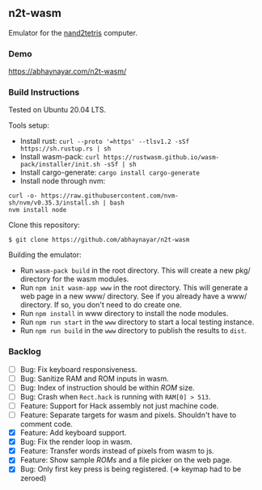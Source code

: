 ## n2t-wasm

Emulator for the [nand2tetris](https://www.nand2tetris.org/) computer.

### Demo

https://abhaynayar.com/n2t-wasm/

### Build Instructions

Tested on Ubuntu 20.04 LTS.

Tools setup:
- Install rust: `curl --proto '=https' --tlsv1.2 -sSf https://sh.rustup.rs | sh`
- Install wasm-pack: `curl https://rustwasm.github.io/wasm-pack/installer/init.sh -sSf | sh`
- Install cargo-generate: `cargo install cargo-generate`
- Install node through nvm:

```
curl -o- https://raw.githubusercontent.com/nvm-sh/nvm/v0.35.3/install.sh | bash
nvm install node
```

Clone this repository:

```
$ git clone https://github.com/abhaynayar/n2t-wasm
```

Building the emulator:
- Run `wasm-pack build` in the root directory. This will create a new pkg/ directory for the wasm modules.
- Run `npm init wasm-app www` in the root directory. This will generate a web page in a new www/ directory.
    See if you already have a www/ directory. If so, you don't need to do create one.
- Run `npm install` in www directory to install the node modules.
- Run `npm run start` in the `www` directory to start a local testing instance.
- Run `npm run build` in the `www` directory to publish the results to `dist`.

### Backlog

- [ ] Bug: Fix keyboard responsiveness.
- [ ] Bug: Sanitize RAM and ROM inputs in wasm.
- [ ] Bug: Index of instruction should be within _ROM_ size.
- [ ] Bug: Crash when `Rect.hack` is running with `RAM[0] > 513`.
- [ ] Feature: Support for Hack assembly not just machine code.
- [ ] Feature: Separate targets for wasm and pixels. Shouldn't have to comment code.
- [x] Feature: Add keyboard support.
- [x] Bug: Fix the render loop in wasm.
- [x] Feature: Transfer words instead of pixels from wasm to js.
- [x] Feature: Show sample _ROMs_ and a file picker on the web page.
- [x] Bug: Only first key press is being registered. (=> keymap had to be zeroed)
